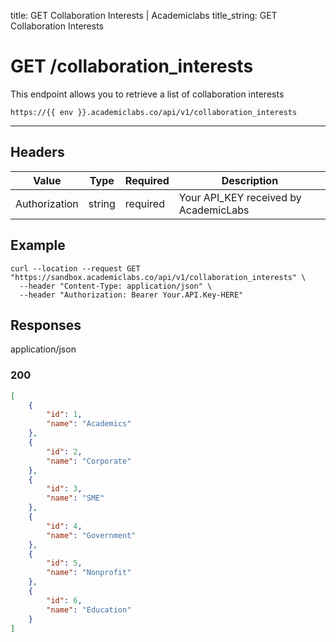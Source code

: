 title: GET Collaboration Interests | Academiclabs
title_string: <span class="t-get">GET</span> Collaboration Interests

# <span class="t-get">GET</span>  /collaboration_interests

This endpoint allows you to retrieve a list of collaboration interests

```
https://{{ env }}.academiclabs.co/api/v1/collaboration_interests
```

---

## Headers

|  Value   |      Type      |  Required | Description |
| -------- |:--------------:|-----------|-----------|
| Authorization  | string | required | Your API_KEY received by AcademicLabs|


## Example

```curl
curl --location --request GET "https://sandbox.academiclabs.co/api/v1/collaboration_interests" \
  --header "Content-Type: application/json" \
  --header "Authorization: Bearer Your.API.Key-HERE"
```

## Responses

<span class="response-type" >application/json</span>

### <span class="circle-green"></span>200

```json
[
    {
        "id": 1,
        "name": "Academics"
    },
    {
        "id": 2,
        "name": "Corporate"
    },
    {
        "id": 3,
        "name": "SME"
    },
    {
        "id": 4,
        "name": "Government"
    },
    {
        "id": 5,
        "name": "Nonprofit"
    },
    {
        "id": 6,
        "name": "Education"
    }
]
```